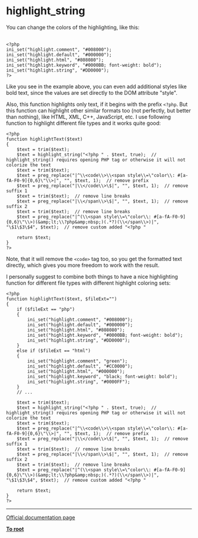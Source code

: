 # highlight_string



You can change the colors of the highlighting, like this: <br><br>

```
<?php
ini_set("highlight.comment", "#008000");
ini_set("highlight.default", "#000000");
ini_set("highlight.html", "#808080");
ini_set("highlight.keyword", "#0000BB; font-weight: bold");
ini_set("highlight.string", "#DD0000");
?>
```


Like you see in the example above, you can even add additional styles like bold text, since the values are set directly to the DOM attribute "style".

Also, this function highlights only text, if it begins with the prefix ``<?php``. But this function can highlight other similar formats too (not perfectly, but better than nothing), like HTML, XML, C++, JavaScript, etc. I use following function to highlight different file types and it works quite good:



```
<?php
function highlightText($text)
{
    $text = trim($text);
    $text = highlight_string("<?php " . $text, true);  // highlight_string() requires opening PHP tag or otherwise it will not colorize the text
    $text = trim($text);
    $text = preg_replace("|^\\<code\\>\\<span style\\=\"color\\: #[a-fA-F0-9]{0,6}\"\\>|", "", $text, 1);  // remove prefix
    $text = preg_replace("|\\</code\\>\$|", "", $text, 1);  // remove suffix 1
    $text = trim($text);  // remove line breaks
    $text = preg_replace("|\\</span\\>\$|", "", $text, 1);  // remove suffix 2
    $text = trim($text);  // remove line breaks
    $text = preg_replace("|^(\\<span style\\=\"color\\: #[a-fA-F0-9]{0,6}\"\\>)(&amp;lt;\\?php&amp;nbsp;)(.*?)(\\</span\\>)|", "\$1\$3\$4", $text);  // remove custom added "<?php "

    return $text;
}
?>
```


Note, that it will remove the ``<code>`` tag too, so you get the formatted text directly, which gives you more freedom to work with the result.

I personally suggest to combine both things to have a nice highlighting function for different file types with different highlight coloring sets:



```
<?php
function highlightText($text, $fileExt="")
{
    if ($fileExt == "php")
    {
        ini_set("highlight.comment", "#008000");
        ini_set("highlight.default", "#000000");
        ini_set("highlight.html", "#808080");
        ini_set("highlight.keyword", "#0000BB; font-weight: bold");
        ini_set("highlight.string", "#DD0000");
    }
    else if ($fileExt == "html")
    {
        ini_set("highlight.comment", "green");
        ini_set("highlight.default", "#CC0000");
        ini_set("highlight.html", "#000000");
        ini_set("highlight.keyword", "black; font-weight: bold");
        ini_set("highlight.string", "#0000FF");
    }
    // ...

    $text = trim($text);
    $text = highlight_string("<?php " . $text, true);  // highlight_string() requires opening PHP tag or otherwise it will not colorize the text
    $text = trim($text);
    $text = preg_replace("|^\\<code\\>\\<span style\\=\"color\\: #[a-fA-F0-9]{0,6}\"\\>|", "", $text, 1);  // remove prefix
    $text = preg_replace("|\\</code\\>\$|", "", $text, 1);  // remove suffix 1
    $text = trim($text);  // remove line breaks
    $text = preg_replace("|\\</span\\>\$|", "", $text, 1);  // remove suffix 2
    $text = trim($text);  // remove line breaks
    $text = preg_replace("|^(\\<span style\\=\"color\\: #[a-fA-F0-9]{0,6}\"\\>)(&amp;lt;\\?php&amp;nbsp;)(.*?)(\\</span\\>)|", "\$1\$3\$4", $text);  // remove custom added "<?php "

    return $text;
}
?>
```
  

---

[Official documentation page](https://www.php.net/manual/en/function.highlight-string.php)

**[To root](/README.md)**